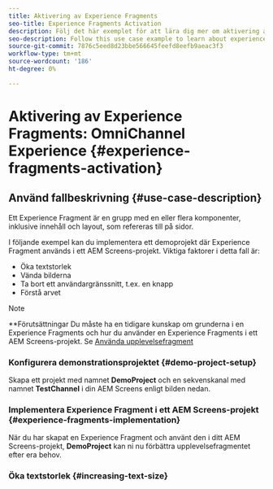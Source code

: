 ```yaml
---
title: Aktivering av Experience Fragments
seo-title: Experience Fragments Activation
description: Följ det här exemplet för att lära dig mer om aktivering av upplevelsefragment.
seo-description: Follow this use case example to learn about experience fragments activation.
source-git-commit: 7876c5eed8d23bbe566645feefd8eefb9aeac3f3
workflow-type: tm+mt
source-wordcount: '186'
ht-degree: 0%

---
```



# Aktivering av Experience Fragments: OmniChannel Experience {#experience-fragments-activation}

## Använd fallbeskrivning {#use-case-description}

Ett Experience Fragment är en grupp med en eller flera komponenter, inklusive innehåll och layout, som refereras till på sidor.

I följande exempel kan du implementera ett demoprojekt där Experience Fragment används i ett AEM Screens-projekt. Viktiga faktorer i detta fall är:

* Öka textstorlek
* Vända bilderna
* Ta bort ett användargränssnitt, t.ex. en knapp
* Förstå arvet

>[!NOTE]
>**Förutsättningar
>Du måste ha en tidigare kunskap om grunderna i en Experience Fragments och hur du använder en Experience Fragments i ett AEM Screens-projekt. Se [Använda upplevelsefragment](/help/user-guide/experience-fragments-in-screens.md)

### Konfigurera demonstrationsprojektet {#demo-project-setup}

Skapa ett projekt med namnet **DemoProject** och en sekvenskanal med namnet **TestChannel** i din AEM Screens enligt bilden nedan.

### Implementera Experience Fragment i ett AEM Screens-projekt {#experience-fragments-implementation}

När du har skapat en Experience Fragment och använt den i ditt AEM Screens-projekt, **DemoProject** kan ni nu förbättra upplevelsefragmentet efter era behov.

### Öka textstorlek {#increasing-text-size}






